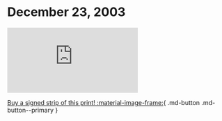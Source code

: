 # December 23, 2003

![](https://www.achewood.com/comic.php?date=12232003)

[Buy a signed strip of this print! :material-image-frame:](https://achewood-holiday-pop-up.myshopify.com/products/strip#12232003){ .md-button .md-button--primary }
